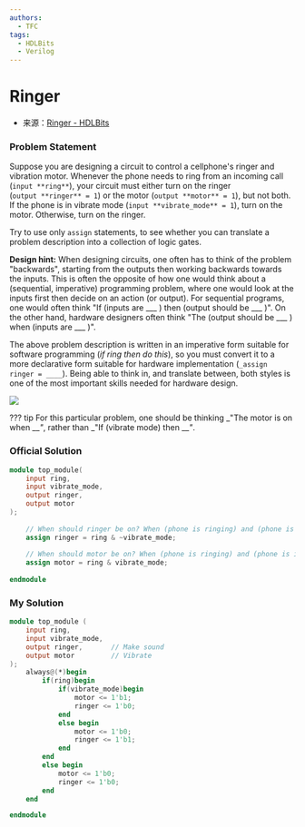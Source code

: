 ```yaml
---
authors:
  - TFC
tags:
  - HDLBits
  - Verilog
---
```

# Ringer
- 来源：[Ringer - HDLBits](https://hdlbits.01xz.net/wiki/Ringer)

### Problem Statement
Suppose you are designing a circuit to control a cellphone's ringer and vibration motor. Whenever the phone needs to ring from an incoming call (`input **ring**`), your circuit must either turn on the ringer (`output **ringer** = 1`) or the motor (`output **motor** = 1`), but not both. If the phone is in vibrate mode (`input **vibrate_mode** = 1`), turn on the motor. Otherwise, turn on the ringer.

Try to use only `assign` statements, to see whether you can translate a problem description into a collection of logic gates.

**Design hint:** When designing circuits, one often has to think of the problem "backwards", starting from the outputs then working backwards towards the inputs. This is often the opposite of how one would think about a (sequential, imperative) programming problem, where one would look at the inputs first then decide on an action (or output). For sequential programs, one would often think "If (inputs are ___ ) then (output should be ___ )". On the other hand, hardware designers often think "The (output should be ___ ) when (inputs are ___ )".

The above problem description is written in an imperative form suitable for software programming (_if ring then do this_), so you must convert it to a more declarative form suitable for hardware implementation (`_assign ringer = ____`). Being able to think in, and translate between, both styles is one of the most important skills needed for hardware design.

  

[![](https://hdlbits.01xz.net/mw/images/9/96/Ringer.png)](https://hdlbits.01xz.net/wiki/File:Ringer.png)

??? tip
	For this particular problem, one should be thinking _"The motor is on when ___"_, rather than _"If (vibrate mode) then ___"_.
### Official Solution

```Verilog
module top_module(
	input ring, 
	input vibrate_mode,
	output ringer,
	output motor
);
	
	// When should ringer be on? When (phone is ringing) and (phone is not in vibrate mode)
	assign ringer = ring & ~vibrate_mode;
	
	// When should motor be on? When (phone is ringing) and (phone is in vibrate mode)
	assign motor = ring & vibrate_mode;
	
endmodule
```

### My Solution

```Verilog
module top_module (
    input ring,
    input vibrate_mode,
    output ringer,       // Make sound
    output motor         // Vibrate
);
    always@(*)begin
        if(ring)begin
            if(vibrate_mode)begin
                motor <= 1'b1;
                ringer <= 1'b0;
            end
            else begin
                motor <= 1'b0;
                ringer <= 1'b1;
            end
        end
        else begin
            motor <= 1'b0;
            ringer <= 1'b0;
        end
    end

endmodule
```